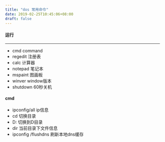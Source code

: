 ```yaml
---
title: "dos 常用命令"
date: 2019-02-25T10:45:06+08:00
draft: false
---
```


#### 运行
----

- cmd command
- regedit 注册表
- calc 计算器
- notepad 笔记本
- mspaint 图画板
- winver window版本
- shutdown 60秒关机


#### cmd

- ipconfig/all ip信息
- cd           切换目录
- D:           切换到D目录
- dir          当前目录下文件信息
- ipconfig /flushdns 刷新本地dns缓存
